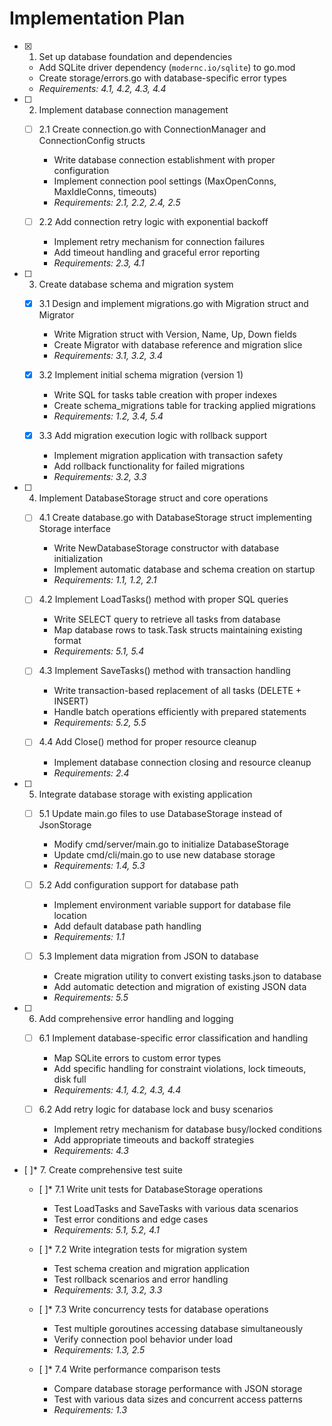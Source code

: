# Implementation Plan

- [x] 1. Set up database foundation and dependencies
  - Add SQLite driver dependency (`modernc.io/sqlite`) to go.mod
  - Create storage/errors.go with database-specific error types
  - _Requirements: 4.1, 4.2, 4.3, 4.4_

- [ ] 2. Implement database connection management
  - [ ] 2.1 Create connection.go with ConnectionManager and ConnectionConfig structs
    - Write database connection establishment with proper configuration
    - Implement connection pool settings (MaxOpenConns, MaxIdleConns, timeouts)
    - _Requirements: 2.1, 2.2, 2.4, 2.5_

  - [ ] 2.2 Add connection retry logic with exponential backoff
    - Implement retry mechanism for connection failures
    - Add timeout handling and graceful error reporting
    - _Requirements: 2.3, 4.1_

- [ ] 3. Create database schema and migration system
  - [x] 3.1 Design and implement migrations.go with Migration struct and Migrator
    - Write Migration struct with Version, Name, Up, Down fields
    - Create Migrator with database reference and migration slice
    - _Requirements: 3.1, 3.2, 3.4_

  - [x] 3.2 Implement initial schema migration (version 1)
    - Write SQL for tasks table creation with proper indexes
    - Create schema_migrations table for tracking applied migrations
    - _Requirements: 1.2, 3.4, 5.4_

  - [x] 3.3 Add migration execution logic with rollback support
    - Implement migration application with transaction safety
    - Add rollback functionality for failed migrations
    - _Requirements: 3.2, 3.3_

- [ ] 4. Implement DatabaseStorage struct and core operations
  - [ ] 4.1 Create database.go with DatabaseStorage struct implementing Storage interface
    - Write NewDatabaseStorage constructor with database initialization
    - Implement automatic database and schema creation on startup
    - _Requirements: 1.1, 1.2, 2.1_

  - [ ] 4.2 Implement LoadTasks() method with proper SQL queries
    - Write SELECT query to retrieve all tasks from database
    - Map database rows to task.Task structs maintaining existing format
    - _Requirements: 5.1, 5.4_

  - [ ] 4.3 Implement SaveTasks() method with transaction handling
    - Write transaction-based replacement of all tasks (DELETE + INSERT)
    - Handle batch operations efficiently with prepared statements
    - _Requirements: 5.2, 5.5_

  - [ ] 4.4 Add Close() method for proper resource cleanup
    - Implement database connection closing and resource cleanup
    - _Requirements: 2.4_

- [ ] 5. Integrate database storage with existing application
  - [ ] 5.1 Update main.go files to use DatabaseStorage instead of JsonStorage
    - Modify cmd/server/main.go to initialize DatabaseStorage
    - Update cmd/cli/main.go to use new database storage
    - _Requirements: 1.4, 5.3_

  - [ ] 5.2 Add configuration support for database path
    - Implement environment variable support for database file location
    - Add default database path handling
    - _Requirements: 1.1_

  - [ ] 5.3 Implement data migration from JSON to database
    - Create migration utility to convert existing tasks.json to database
    - Add automatic detection and migration of existing JSON data
    - _Requirements: 5.5_

- [ ] 6. Add comprehensive error handling and logging
  - [ ] 6.1 Implement database-specific error classification and handling
    - Map SQLite errors to custom error types
    - Add specific handling for constraint violations, lock timeouts, disk full
    - _Requirements: 4.1, 4.2, 4.3, 4.4_

  - [ ] 6.2 Add retry logic for database lock and busy scenarios
    - Implement retry mechanism for database busy/locked conditions
    - Add appropriate timeouts and backoff strategies
    - _Requirements: 4.3_

- [ ]* 7. Create comprehensive test suite
  - [ ]* 7.1 Write unit tests for DatabaseStorage operations
    - Test LoadTasks and SaveTasks with various data scenarios
    - Test error conditions and edge cases
    - _Requirements: 5.1, 5.2, 4.1_

  - [ ]* 7.2 Write integration tests for migration system
    - Test schema creation and migration application
    - Test rollback scenarios and error handling
    - _Requirements: 3.1, 3.2, 3.3_

  - [ ]* 7.3 Write concurrency tests for database operations
    - Test multiple goroutines accessing database simultaneously
    - Verify connection pool behavior under load
    - _Requirements: 1.3, 2.5_

  - [ ]* 7.4 Write performance comparison tests
    - Compare database storage performance with JSON storage
    - Test with various data sizes and concurrent access patterns
    - _Requirements: 1.3_